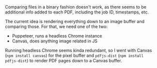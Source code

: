 Comparing files in a binary fashion doesn't work, as there seems to be additional info added to each PDF, including the job ID, timestamps, etc.

The current idea is rendering everything down to an image buffer and comparing those.
For that, we need one of the two:

- Puppeteer, runs a headless Chrome instance
- Canvas, does anything image related in JS

Running headless Chrome seems kinda redundant, so I went with
Canvas (`npm install canvas`) for the pixel buffer and
`pdfjs-dist` (`npm install pdfjs-dist`) to render PDF pages down to a Canvas buffer.
